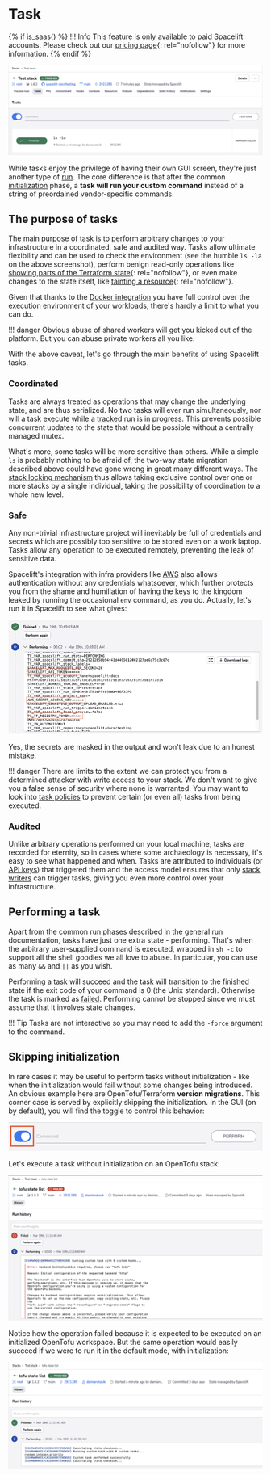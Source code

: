 # Task

{% if is_saas() %}
!!! Info
    This feature is only available to paid Spacelift accounts. Please check out our [pricing page](https://spacelift.io/pricing){: rel="nofollow"} for more information.
{% endif %}

![](../../assets/screenshots/run/tasks-list.png)

While tasks enjoy the privilege of having their own GUI screen, they're just another type of [run](./README.md). The core difference is that after the common [initialization](./README.md#initializing) phase, a **task will run your custom command** instead of a string of preordained vendor-specific commands.

## The purpose of tasks

The main purpose of task is to perform arbitrary changes to your infrastructure in a coordinated, safe and audited way. Tasks allow ultimate flexibility and can be used to check the environment (see the humble `ls -la` on the above screenshot), perform benign read-only operations like [showing parts of the Terraform state](https://www.terraform.io/docs/commands/state/show.html){: rel="nofollow"}, or even make changes to the state itself, like [tainting a resource](https://www.terraform.io/docs/commands/taint.html){: rel="nofollow"}.

Given that thanks to the [Docker integration](../../integrations/docker.md) you have full control over the execution environment of your workloads, there's hardly a limit to what you can do.

!!! danger
    Obvious abuse of shared workers will get you kicked out of the platform. But you can abuse private workers all you like.

With the above caveat, let's go through the main benefits of using Spacelift tasks.

### Coordinated

Tasks are always treated as operations that may change the underlying state, and are thus serialized. No two tasks will ever run simultaneously, nor will a task execute while a [tracked run](tracked.md) is in progress. This prevents possible concurrent updates to the state that would be possible without a centrally managed mutex.

What's more, some tasks will be more sensitive than others. While a simple `ls` is probably nothing to be afraid of, the two-way state migration described above could have gone wrong in great many different ways. The [stack locking mechanism](../stack/creating-a-stack.md#lock-a-stack-in-spacelift) thus allows taking exclusive control over one or more stacks by a single individual, taking the possibility of coordination to a whole new level.

### Safe

Any non-trivial infrastructure project will inevitably be full of credentials and secrets which are possibly too sensitive to be stored even on a work laptop. Tasks allow any operation to be executed remotely, preventing the leak of sensitive data.

Spacelift's integration with infra providers like [AWS](../../integrations/cloud-providers/aws.md) also allows authentication without any credentials whatsoever, which further protects you from the shame and humiliation of having the keys to the kingdom leaked by running the occasional `env` command, as you do. Actually, let's run it in Spacelift to see what gives:

![](../../assets/screenshots/run/stack-secrets-masked.png)

Yes, the secrets are masked in the output and won't leak due to an honest mistake.

!!! danger
    There are limits to the extent we can protect you from a determined attacker with write access to your stack. We don't want to give you a false sense of security where none is warranted. You may want to look into [task policies](../policy/task-run-policy.md) to prevent certain (or even all) tasks from being executed.

### Audited

Unlike arbitrary operations performed on your local machine, tasks are recorded for eternity, so in cases where some archaeology is necessary, it's easy to see what happened and when. Tasks are attributed to individuals (or [API keys](../../integrations/api.md#spacelift-api-key-token)) that triggered them and the access model ensures that only [stack writers](../policy/stack-access-policy.md#readers-and-writers) can trigger tasks, giving you even more control over your infrastructure.

## Performing a task

Apart from the common run phases described in the general run documentation, tasks have just one extra state - performing. That's when the arbitrary user-supplied command is executed, wrapped in `sh -c` to support all the shell goodies we all love to abuse. In particular, you can use as many `&&` and `||` as you wish.

Performing a task will succeed and the task will transition to the [finished](./README.md#finished) state if the exit code of your command is 0 (the Unix standard). Otherwise the task is marked as [failed](./README.md#failed). Performing cannot be stopped since we must assume that it involves state changes.

!!! Tip
    Tasks are not interactive so you may need to add the `-force` argument to the command.

## Skipping initialization

In rare cases it may be useful to perform tasks without initialization - like when the initialization would fail without some changes being introduced. An obvious example here are OpenTofu/Terraform **version migrations**. This corner case is served by explicitly skipping the initialization. In the GUI (on by default), you will find the toggle to control this behavior:

![](<../../assets/screenshots/run/task-init-toggle.png>)

Let's execute a task without initialization on an OpenTofu stack:

![](<../../assets/screenshots/run/failed-task-without-init.png>)

Notice how the operation failed because it is expected to be executed on an initialized OpenTofu workspace. But the same operation would easily succeed if we were to run it in the default mode, with initialization:

![](<../../assets/screenshots/run/finished-task-with-init.png>)

